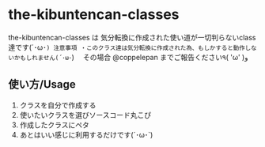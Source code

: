 # the-kibuntencan-classes
the-kibuntencan-classes は
気分転換に作成された使い道が一切判らないclass達です(´･ω･`)
注意事項
・このクラス達は気分転換に作成された為、もしかすると動作しないかもしれません(´･ω･`)
　その場合 @coppelepan までご報告ください٩( 'ω' )و 

## 使い方/Usage
1. クラスを自分で作成する
2. 使いたいクラスを選びソースコード丸こぴ
3. 作成したクラスにペタ
4. あとはいい感じに利用するだけです(´･ω･`)
